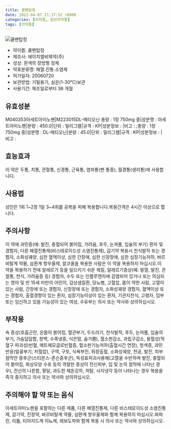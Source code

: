 ```yaml
---
title: 쿨펜탑정
date: 2022-04-07 21:17:52 +0800
categories: [의약품, 일반의약품]
tags: [의약품]
---
```

![쿨펜탑정](https://nedrug.mfds.go.kr/pbp/cmn/itemImageDownload/147427852405800007)

- 약이름: 쿨펜탑정
- 제조사: 에이치엘비제약(주)
- 성상: 흰색의 장방형 정제
- 약효분류명: 해열.진통.소염제
- 허가일자: 20060720
- 보관방법: 기밀용기, 실온(1-30℃)보관
- 사용기간: 제조일로부터 36 개월
## 유효성분
M040353아세트아미노펜|M223015DL-메티오닌
총량 : 1정 750mg 중|성분명 : 아세트아미노펜|분량 : 450.0|단위 : 밀리그램|규격 : KP|성분정보 : |비고 : ;총량 : 1정 750mg 중|성분명 : DL-메티오닌|분량 : 45.0|단위 : 밀리그램|규격 : KP|성분정보 : |비고 :
## 효능효과
이 약은 두통, 치통, 관절통, 신경통, 근육통, 염좌통(삔 통증), 월경통(생리통)에 사용합니다.
## 사용법
성인은 1회 1~2정 1일 3~4회를 공복을 피해 복용합니다.복용간격은 4시간 이상으로 합니다.
## 주의사항
이 약에 과민증(예: 발진, 충혈되어 붉어짐, 가려움, 후두, 눈꺼풀, 입술의 부기) 환자 및 경험자, 다른 해열진통제(비스테로이드성 소염진통제), 감기약 복용시 천식발작 또는 경험자, 소화성궤양, 심한 혈액이상, 심한 간장애, 심한 신장장애, 심한 심장기능저하, 바르비탈계 약물, 삼환계 항우울제, 알코올을 복용한 사람은 이 약을 복용하지 마십시오.이 약을 복용하기 전에 알레르기 등을 일으키기 쉬운 체질, 알레르기증상(예: 발열, 발진, 관절통, 천식, 가려움증 등) 경험자, 수두 또는 인플루엔자에 감염되어 있거나 또는 의심되는 영아 및 만 15세 미만의 어린이, 갑상샘질환, 당뇨병, 고혈압, 몸이 약한 사람, 고열이 있는 사람, 간장애 또는 경험자, 신장장애 또는 경험자, 소화성궤양 경험자, 혈액이상 또는 경험자, 출혈경향이 있는 환자, 심장기능이상이 있는 환자, 기관지천식, 고령자, 임부 또는 임신하고 있을 가능성이 있는 여성, 수유부는 의사 또는 약사와 상의하십시오.
## 부작용
쇽 증상(호흡곤란, 온몸이 붉어짐, 혈관부기, 두드러기, 천식발작, 후두, 눈꺼풀, 입술의 부기, 가슴답답함, 창백, 수족냉증, 식은땀, 숨가쁨), 혈소판감소, 과립구감소, 용혈성(적혈구 파괴성)빈혈, 메트헤모글로빈혈증, 혈소판기능저하(출혈시간 연장), 청색증, 과민반응(얼굴부기, 저혈압), 구역, 구토, 식욕부진, 위장출혈, 소화성궤양, 천공, 발진, 피부점막안 증후군(스티븐스-존슨증후군), 독성표피괴사용해(고열을 수반하며 발진, 충혈되어 붉어짐, 화상모양 수포 등의 격렬한 증상이 전신피부, 입 및 눈의 점막에 나타난 경우), 전신의 나른함, 황달, 과도한 체온강하, 허탈, 사지냉각 등이 나타나는 경우 복용을 즉각 중지하고 의사 또는 약사와 상의하십시오.
## 주의해야 할 약 또는 음식
아세트아미노펜을 포함하는 다른 제품, 다른 해열진통제, 다른 비스테로이드성 소염진통제, 감기약, 진정약, 바르비탈계 약물, 삼환계 항우울제와 함께 복용하지 마십시오.와파린, 리튬, 티아지드계 이뇨제, 레보도파와 함께 복용 시 의사 또는 약사와 상의하십시오.
